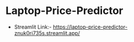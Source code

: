 # Laptop-Price-Predictor

* Streamlit Link:- https://laptop-price-predictor-znuk0ri735s.streamlit.app/
